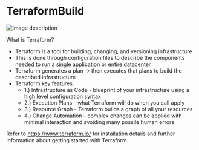 # TerraformBuild

![Image description](https://encrypted-tbn0.gstatic.com/images?q=tbn:ANd9GcTmGfoS5hdgWU55o5DYztjBt011_Zav7wbrOQW2kEFUzh9gkiPd)

What is Terraform?
* Terraform is a tool for building, changing, and versioning infrastructure
* This is done through configuration files to describe the components needed to run a single application or entire datacenter
* Terraform generates a plan -> then executes that plans to build the described infrastructure
* Terraform key features:
    * 1.) Infrastructure as Code - blueprint of your infrastructure using a high level configuration syntax
    * 2.) Execution Plans - what Terraform will do when you call apply
    * 3.) Resource Graph - Terraform builds a graph of all your resources
    * 4.) Change Automation - complex changes can be applied with minimal interaction and avoiding many possile human errors

Refer to https://www.terraform.io/ for installation details and further information about getting started with Terraform.